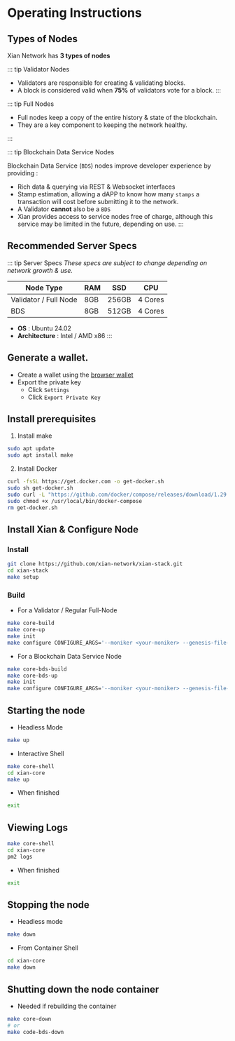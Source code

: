 # Operating Instructions

## Types of Nodes

Xian Network has **3 types of nodes**

::: tip Validator Nodes

* Validators are responsible for creating & validating blocks.
* A block is considered valid when **75%** of validators vote for a block.
:::

::: tip Full Nodes

* Full nodes keep a copy of the entire history & state of the blockchain.
* They are a key component to keeping the network healthy.

:::

::: tip Blockchain Data Service Nodes

Blockchain Data Service (`BDS`) nodes improve developer experience by providing : 
- Rich data & querying via REST & Websocket interfaces
- Stamp estimation, allowing a dAPP to know how many `stamps` a transaction will cost before submitting it to the network.
- A Validator __cannot__ also be a `BDS`
- Xian provides access to service nodes free of charge, although this service may be limited in the future, depending on use.
:::

## Recommended Server Specs
::: tip Server Specs
*These specs are subject to change depending on network growth & use.*

| Node Type            | RAM  | SSD   | CPU      |
|----------------------|------|-------|----------|
| Validator / Full Node| 8GB  | 256GB | 4 Cores  |
| BDS                  | 8GB  | 512GB | 4 Cores  |
- **OS** : Ubuntu 24.02
- **Architecture** : Intel / AMD x86
:::

## Generate a wallet.

- Create a wallet using the <a href="/tools/browser-wallet" target="_blank">browser wallet</a>
- Export the private key
    - Click `Settings`
    - Click `Export Private Key`

## Install prerequisites

1. Install make
```bash
sudo apt update
sudo apt install make
```
2. Install Docker
```bash
curl -fsSL https://get.docker.com -o get-docker.sh
sudo sh get-docker.sh
sudo curl -L "https://github.com/docker/compose/releases/download/1.29.2/docker-compose-$(uname -s)-$(uname -m)" -o /usr/local/bin/docker-compose
sudo chmod +x /usr/local/bin/docker-compose
rm get-docker.sh
```

## Install Xian & Configure Node
### Install
```bash
git clone https://github.com/xian-network/xian-stack.git
cd xian-stack
make setup
```

### Build
* For a Validator / Regular Full-Node
```bash
make core-build
make core-up
make init
make configure CONFIGURE_ARGS='--moniker <your-moniker> --genesis-file-name genesis-devnet.json --validator-privkey <priv-key> --seed-node 128.140.96.150 --copy-genesis'

```
* For a Blockchain Data Service Node
```bash
make core-bds-build
make core-bds-up
make init
make configure CONFIGURE_ARGS='--moniker <your-moniker> --genesis-file-name genesis-devnet.json --validator-privkey <priv-key> --seed-node 128.140.96.150 --copy-genesis --service-node'
```

## Starting the node
* Headless Mode
```bash
make up
```
* Interactive Shell
```bash
make core-shell
cd xian-core
make up
```

* When finished
```bash
exit
```

## Viewing Logs
```bash
make core-shell
cd xian-core
pm2 logs
```
* When finished
```bash
exit
```

## Stopping the node
* Headless mode
```bash
make down
```
* From Container Shell
```bash
cd xian-core
make down
```

## Shutting down the node container
* Needed if rebuilding the container
```bash
make core-down
# or
make code-bds-down
```